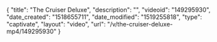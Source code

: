 {
    "title": "The Cruiser Deluxe",
    "description": "",
    "videoid": "149295930",
    "date_created": "1518655711",
    "date_modified": "1519255818",
    "type": "captivate",
    "layout": "video",
    "url": "\/v\/the-cruiser-deluxe-mp4\/149295930"
}